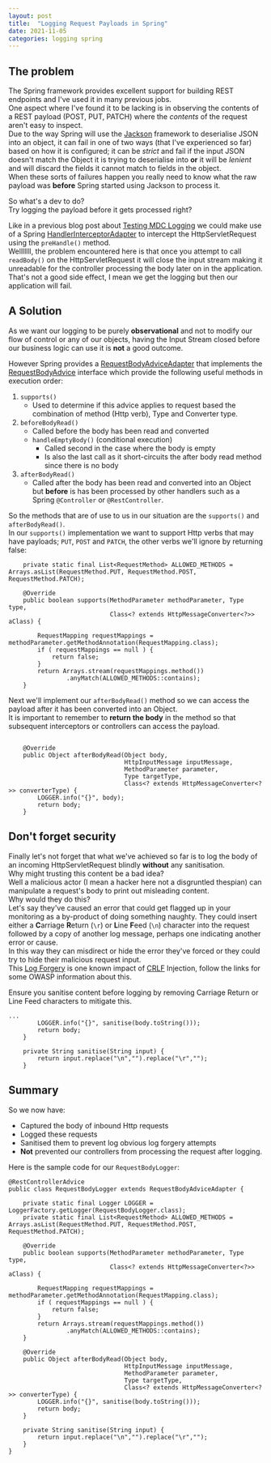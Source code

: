 ```yaml
---
layout: post
title:  "Logging Request Payloads in Spring"
date: 2021-11-05
categories: logging spring
---
```


## The problem
The Spring framework provides excellent support for building REST endpoints and I've used it in many previous jobs.  
One aspect where I've found it to be lacking is in observing the contents of a REST payload (POST, PUT, PATCH) where the _contents_ of the request aren't easy to inspect.  
Due to the way Spring will use the [Jackson][Jackson] framework to deserialise JSON into an object, it can fail in one of two ways (that I've experienced so far) based on how it is configured; it can be _strict_ and fail if the input JSON doesn't match the Object it is trying to deserialise into **or** it will be _lenient_ and will discard the fields it cannot match to fields in the object.  
When these sorts of failures happen you really need to know what the raw payload was **before** Spring started using Jackson to process it.  

So what's a dev to do?  
Try logging the payload before it gets processed right?  

Like in a previous blog post about [Testing MDC Logging][Testing MDC Logging] we could make use of a Spring [HandlerInterceptorAdapter][HandlerInterceptorAdapter] to intercept the HttpServletRequest using the `preHandle()` method.  
Welllllll, the problem encountered here is that once you attempt to call `readBody()` on the HttpServletRequest it will close the input stream making it unreadable for the controller processing the body later on in the application.  
That's not a good side effect, I mean we get the logging but then our application will fail.  

## A Solution
As we want our logging to be purely **observational** and not to modify our flow of control or any of our objects, having the Input Stream closed before our business logic can use it is **not** a good outcome.  

However Spring provides a [RequestBodyAdviceAdapter][RequestBodyAdviceAdapter] that implements the [RequestBodyAdvice][RequestBodyAdvice] interface which provide the following useful methods in execution order:
1. `supports()`
	* Used to determine if this advice applies to request based the combination of method (Http verb), Type and Converter type.
2. `beforeBodyRead()`
	* Called before the body has been read and converted
	* `handleEmptyBody()` (conditional execution)
		* Called second in the case where the body is empty 
		* Is also the last call as it short-circuits the after body read method since there is no body
3. `afterBodyRead()`
	* Called after the body has been read and converted into an Object but **before** is has been processed by other handlers such as a Spring `@Controller` or `@RestController`.

So the methods that are of use to us in our situation are the `supports()` and `afterBodyRead()`.  
In our `supports()` implementation we want to support Http verbs that may have payloads; `PUT`, `POST` and `PATCH`, the other verbs we'll ignore by returning false:
```
    private static final List<RequestMethod> ALLOWED_METHODS = Arrays.asList(RequestMethod.PUT, RequestMethod.POST, RequestMethod.PATCH);

    @Override
    public boolean supports(MethodParameter methodParameter, Type type,
                            Class<? extends HttpMessageConverter<?>> aClass) {

        RequestMapping requestMappings = methodParameter.getMethodAnnotation(RequestMapping.class);
        if ( requestMappings == null ) {
            return false;
        }
        return Arrays.stream(requestMappings.method())
                .anyMatch(ALLOWED_METHODS::contains);
    }
``` 

Next we'll implement our `afterBodyRead()` method so we can access the payload after it has been converted into an Object.  
It is important to remember to **return the body** in the method so that subsequent interceptors or controllers can access the payload.  
```

    @Override
    public Object afterBodyRead(Object body,
                                HttpInputMessage inputMessage,
                                MethodParameter parameter,
                                Type targetType,
                                Class<? extends HttpMessageConverter<?>> converterType) {
        LOGGER.info("{}", body);
        return body;
    }
```

## Don't forget security
Finally let's not forget that what we've achieved so far is to log the body of an incoming HttpServletRequest blindly **without** any sanitisation.    
Why might trusting this content be a bad idea?  
Well a malicious actor (I mean a hacker here not a disgruntled thespian) can manipulate a request's body to print out misleading content.  
Why would they do this?  
Let's say they've caused an error that could get flagged up in your monitoring as a by-product of doing something naughty. 
They could insert either a **C**arriage **R**eturn (`\r`) or **L**ine **F**eed (`\n`) character into the request followed by a copy of another log message, perhaps one indicating another error or cause.  
In this way they can misdirect or hide the error they've forced or they could try to hide their malicious request input.    
This [Log Forgery][Log Forgery] is one known impact of [CRLF][CRLF] Injection, follow the links for some OWASP information about this.     

Ensure you sanitise content before logging by removing Carriage Return or Line Feed characters to mitigate this.  


```
...
        LOGGER.info("{}", sanitise(body.toString()));
        return body;
    }

    private String sanitise(String input) {
        return input.replace("\n","").replace("\r","");
    }
```

## Summary
So we now have:
* Captured the body of inbound Http requests
* Logged these requests 
* Sanitised them to prevent log obvious log forgery attempts
* **Not** prevented our controllers from processing the request after logging.

Here is the sample code for our `RequestBodyLogger`: 

```
@RestControllerAdvice
public class RequestBodyLogger extends RequestBodyAdviceAdapter {

    private static final Logger LOGGER = LoggerFactory.getLogger(RequestBodyLogger.class);
    private static final List<RequestMethod> ALLOWED_METHODS = Arrays.asList(RequestMethod.PUT, RequestMethod.POST, RequestMethod.PATCH);

    @Override
    public boolean supports(MethodParameter methodParameter, Type type,
                            Class<? extends HttpMessageConverter<?>> aClass) {

        RequestMapping requestMappings = methodParameter.getMethodAnnotation(RequestMapping.class);
        if ( requestMappings == null ) {
            return false;
        }
        return Arrays.stream(requestMappings.method())
                .anyMatch(ALLOWED_METHODS::contains);
    }

    @Override
    public Object afterBodyRead(Object body,
                                HttpInputMessage inputMessage,
                                MethodParameter parameter,
                                Type targetType,
                                Class<? extends HttpMessageConverter<?>> converterType) {
        LOGGER.info("{}", sanitise(body.toString()));
        return body;
    }

    private String sanitise(String input) {
        return input.replace("\n","").replace("\r","");
    }
}
```

[Testing MDC Logging]: https://blog.alexanderhopgood.com/mdc/logging/testing/2021/07/27/testing-mdc-logging.html
[HandlerInterceptorAdapter]: https://docs.spring.io/spring-framework/docs/current/javadoc-api/org/springframework/web/servlet/handler/HandlerInterceptorAdapter.html
[RequestBodyAdviceAdapter]: https://docs.spring.io/spring-framework/docs/current/javadoc-api/org/springframework/web/servlet/mvc/method/annotation/RequestBodyAdviceAdapter.html
[RequestBodyAdvice]: https://docs.spring.io/spring-framework/docs/current/javadoc-api/org/springframework/web/servlet/mvc/method/annotation/RequestBodyAdvice.html
[CRLF]: https://owasp.org/www-community/vulnerabilities/CRLF_Injection
[Jackson]: https://github.com/FasterXML/jackson
[Log Forgery]: https://owasp.org/www-community/attacks/Log_Injection